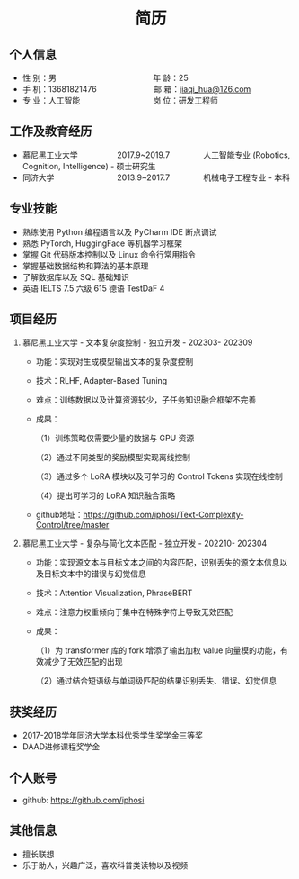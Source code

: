  <center>
     <h1>简历</h1>
 </center>

## 个人信息 

* 性 别：男&emsp;&emsp;&emsp;&emsp;&emsp;&emsp;&emsp;&emsp;&emsp;&emsp;&emsp;&emsp; 年 龄：25  
* 手 机：13681821476 &emsp;&emsp;&emsp;&emsp;&emsp;&emsp;&emsp;邮 箱：jiaqi_hua@126.com    
* 专 业：人工智能 &emsp;&emsp;&emsp;&emsp;&emsp;&emsp;&emsp;&emsp;&emsp;岗 位：研发工程师

## 工作及教育经历
    
* 慕尼黑工业大学&emsp;&emsp;&emsp;&emsp;&emsp;2017.9~2019.7&emsp;&emsp;&emsp;&emsp; 人工智能专业 (Robotics, Cognition, Intelligence) - 硕士研究生         
* 同济大学&emsp;&emsp;&emsp;&emsp;&emsp;&emsp;&emsp;&emsp;2013.9~2017.7&emsp;&emsp;&emsp;&emsp; 机械电子工程专业 - 本科  

## 专业技能

* 熟练使用 Python 编程语言以及 PyCharm IDE 断点调试
* 熟悉 PyTorch, HuggingFace 等机器学习框架
* 掌握 Git 代码版本控制以及 Linux 命令行常用指令
* 掌握基础数据结构和算法的基本原理
* 了解数据库以及 SQL 基础知识
* 英语 IELTS 7.5 六级 615 德语 TestDaF 4

## 项目经历

1. 慕尼黑工业大学 - 文本复杂度控制 - 独立开发 - 202303- 202309 
    * 功能：实现对生成模型输出文本的复杂度控制
    * 技术：RLHF, Adapter-Based Tuning
    * 难点：训练数据以及计算资源较少，子任务知识融合框架不完善
    * 成果：
      
      （1）训练策略仅需要少量的数据与 GPU 资源
      
      （2）通过不同类型的奖励模型实现离线控制
      
      （3）通过多个 LoRA 模块以及可学习的 Control Tokens 实现在线控制
      
      （4）提出可学习的 LoRA 知识融合策略
      
    * github地址：https://github.com/iphosi/Text-Complexity-Control/tree/master

2. 慕尼黑工业大学 - 复杂与简化文本匹配 - 独立开发 - 202210- 202304 
    * 功能：实现源文本与目标文本之间的内容匹配，识别丢失的源文本信息以及目标文本中的错误与幻觉信息
    * 技术：Attention Visualization, PhraseBERT
    * 难点：注意力权重倾向于集中在特殊字符上导致无效匹配
    * 成果：
      
      （1）为 transformer 库的 fork 增添了输出加权 value 向量模的功能，有效减少了无效匹配的出现
      
      （2）通过结合短语级与单词级匹配的结果识别丢失、错误、幻觉信息

## 获奖经历
* 2017-2018学年同济大学本科优秀学生奖学金三等奖
* DAAD进修课程奖学金

## 个人账号 
* github: https://github.com/iphosi

## 其他信息 
* 擅长联想
* 乐于助人，兴趣广泛，喜欢科普类读物以及视频 

